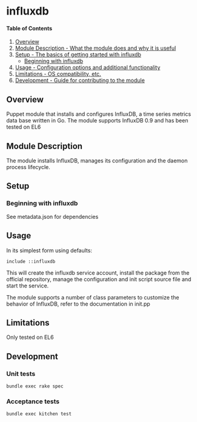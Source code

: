 # influxdb

#### Table of Contents

1. [Overview](#overview)
2. [Module Description - What the module does and why it is useful](#module-description)
3. [Setup - The basics of getting started with influxdb](#setup)
    * [Beginning with influxdb](#beginning-with-influxdb)
4. [Usage - Configuration options and additional functionality](#usage)
5. [Limitations - OS compatibility, etc.](#limitations)
6. [Development - Guide for contributing to the module](#development)

## Overview

Puppet module that installs and configures InfluxDB, a time series metrics data base
written in Go. The module supports InfluxDB 0.9 and has been tested on EL6

## Module Description

The module installs InfluxDB, manages its configuration and the daemon process
lifecycle.

## Setup

### Beginning with influxdb

See metadata.json for dependencies

## Usage

In its simplest form using defaults:

```
include ::influxdb
```

This will create the influxdb service account, install the package
from the official repository, manage the configuration and init script source
file and start the service.

The module supports a number of class parameters to customize the behavior of
InfluxDB, refer to the documentation in init.pp

## Limitations

Only tested on EL6

## Development

### Unit tests

```
bundle exec rake spec
```

### Acceptance tests

```
bundle exec kitchen test
```

